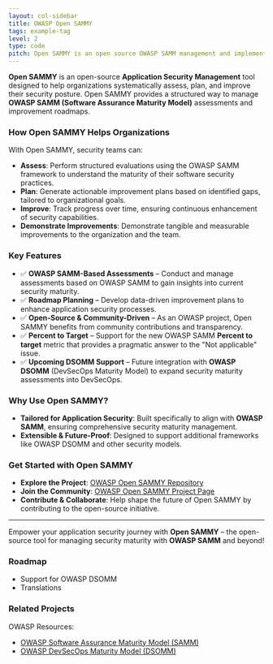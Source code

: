 ```yaml
---
layout: col-sidebar
title: OWASP Open SAMMY
tags: example-tag
level: 2
type: code
pitch: Open SAMMY is an open source OWASP SAMM management and implementation tool
---
```


**Open SAMMY** is an open-source **Application Security Management** tool designed to help organizations systematically assess, plan, and improve their security posture. Open SAMMY provides a structured way to manage **OWASP SAMM (Software Assurance Maturity Model)** assessments and improvement roadmaps.

### How Open SAMMY Helps Organizations

With Open SAMMY, security teams can:

- **Assess**: Perform structured evaluations using the OWASP SAMM framework to understand the maturity of their software security practices.
- **Plan**: Generate actionable improvement plans based on identified gaps, tailored to organizational goals.
- **Improve**: Track progress over time, ensuring continuous enhancement of security capabilities.
- **Demonstrate Improvements**: Demonstrate tangible and measurable improvements to the organization and the team. 

### Key Features
* ✅ **OWASP SAMM-Based Assessments** – Conduct and manage assessments based on OWASP SAMM to gain insights into current security maturity.
* ✅ **Roadmap Planning** – Develop data-driven improvement plans to enhance application security processes.
* ✅ **Open-Source & Community-Driven** – As an OWASP project, Open SAMMY benefits from community contributions and transparency.
* ✅ **Percent to Target** – Support for the new OWASP SAMM **Percent to target** metric that provides a pragmatic answer to the "Not applicable" issue.
* ✅ **Upcoming DSOMM Support** – Future integration with **OWASP DSOMM** (DevSecOps Maturity Model) to expand security maturity assessments into DevSecOps.
 

### Why Use Open SAMMY?
- **Tailored for Application Security**: Built specifically to align with **OWASP SAMM**, ensuring comprehensive security maturity management.
- **Extensible & Future-Proof**: Designed to support additional frameworks like OWASP DSOMM and other security models.

### Get Started with Open SAMMY

- **Explore the Project**: [OWASP Open SAMMY Repository](https://github.com/OWASP/Open-SAMMY)
- **Join the Community**: [OWASP Open SAMMY Project Page](https://owasp.org/www-project-open-sammy/)
- **Contribute & Collaborate**: Help shape the future of Open SAMMY by contributing to the open-source initiative.

---

Empower your application security journey with **Open SAMMY** – the open-source tool for managing security maturity with **OWASP SAMM** and beyond!

### Roadmap
- Support for OWASP DSOMM
- Translations

### Related Projects
OWASP Resources:
* [OWASP Software Assurance Maturity Model (SAMM)](https://owaspsamm.org)
* [OWASP DevSecOps Maturity Model (DSOMM)](https://dsomm.owasp.org)